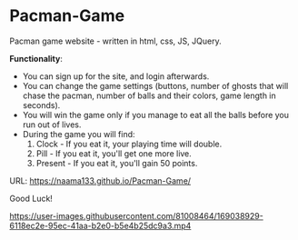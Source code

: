 # Pacman-Game
Pacman game website - written in html, css, JS, JQuery.

**Functionality**:
- You can sign up for the site, and login afterwards.
- You can change the game settings (buttons, number of ghosts that will chase the pacman, number of balls and their colors, game length in seconds).
- You will win the game only if you manage to eat all the balls before you run out of lives.
- During the game you will find:
  1. Clock - If you eat it, your playing time will double.
  2. Pill - If you eat it, you'll get one more live.
  3. Present - If you eat it, you'll gain 50 points.

URL: https://naama133.github.io/Pacman-Game/

Good Luck!



https://user-images.githubusercontent.com/81008464/169038929-6118ec2e-95ec-41aa-b2e0-b5e4b25dc9a3.mp4


